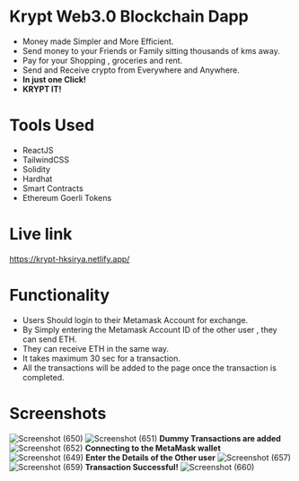 # Krypt Web3.0 Blockchain Dapp

 
- Money made Simpler and More Efficient.
- Send money to your Friends or Family sitting thousands of kms away.
- Pay for your Shopping , groceries and rent.
- Send and Receive crypto from Everywhere and Anywhere. 
- **In just one Click!**
- **KRYPT IT!**

# Tools Used 
- ReactJS
- TailwindCSS
- Solidity
- Hardhat
- Smart Contracts
- Ethereum Goerli Tokens

# Live link 
https://krypt-hksirya.netlify.app/

# Functionality
- Users Should login to their Metamask Account for exchange.
- By Simply entering the Metamask Account ID of the other user , they can send ETH.
- They can receive ETH in the same way.
- It takes maximum 30 sec for a transaction.
- All the transactions will be added to the page once the transaction is completed.

# Screenshots
![Screenshot (650)](https://user-images.githubusercontent.com/104431269/195376025-fc4e83e9-0db2-4f22-820e-6a7ee3f83909.png)
![Screenshot (651)](https://user-images.githubusercontent.com/104431269/195376048-fffa0d2e-35dc-46c5-b073-8e195ab68950.png)
**Dummy Transactions are added**
![Screenshot (652)](https://user-images.githubusercontent.com/104431269/195376060-6aa0a464-5acc-4c70-92ff-fd0c80de52c5.png)
**Connecting to the MetaMask wallet**
![Screenshot (649)](https://user-images.githubusercontent.com/104431269/195376336-221e752a-091f-42fc-8756-fad26aa37444.png)
**Enter the Details of the Other user** 
![Screenshot (657)](https://user-images.githubusercontent.com/104431269/195376856-7498c4d0-60cb-4ef0-90ce-714f2d49003f.png)
![Screenshot (659)](https://user-images.githubusercontent.com/104431269/195377031-8f3bcebf-e517-4b74-82fe-9179ad098934.png)
**Transaction Successful!**
![Screenshot (660)](https://user-images.githubusercontent.com/104431269/195377682-c9f60aaa-d03d-480f-af2d-f9766321bfaf.png)
